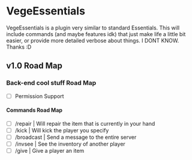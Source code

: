 # VegeEssentials

VegeEssentials is a plugin very similar to standard Essentials. This will include commands (and maybe features idk) that just make life a little bit easier, or provide more detailed verbose about things. I DONT KNOW. Thanks :D

## v1.0 Road Map

### Back-end cool stuff Road Map
- [ ] Permission Support

#### Commands Road Map
- [ ] /repair | Will repair the item that is currently in your hand
- [ ] /kick | Will kick the player you specify
- [ ] /broadcast | Send a message to the entire server
- [ ] /invsee | See the inventory of another player
- [ ] /give | Give a player an item
